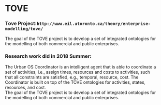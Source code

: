 # TOVE 
### Tove Project:`http://www.eil.utoronto.ca/theory/enterprise-modelling/tove/`
The goal of the TOVE project is to develop a set of integrated ontologies for the modelling of both commercial and public enterprises. 

### Research work did in 2018 Summer:
The Urban OS Coordinator is an intelligent agent that is able to coordinate a set of activities, i.e., assign times, resources and costs to activities, such that all constraints are satisfied, e.g., temporal, resource, cost. The Coordinator is built on top of the TOVE ontologies for activities, states, resources, and cost.\
The goal of the TOVE project is to develop a set of integrated ontologies for the modelling of both commercial and public enterprises. 
